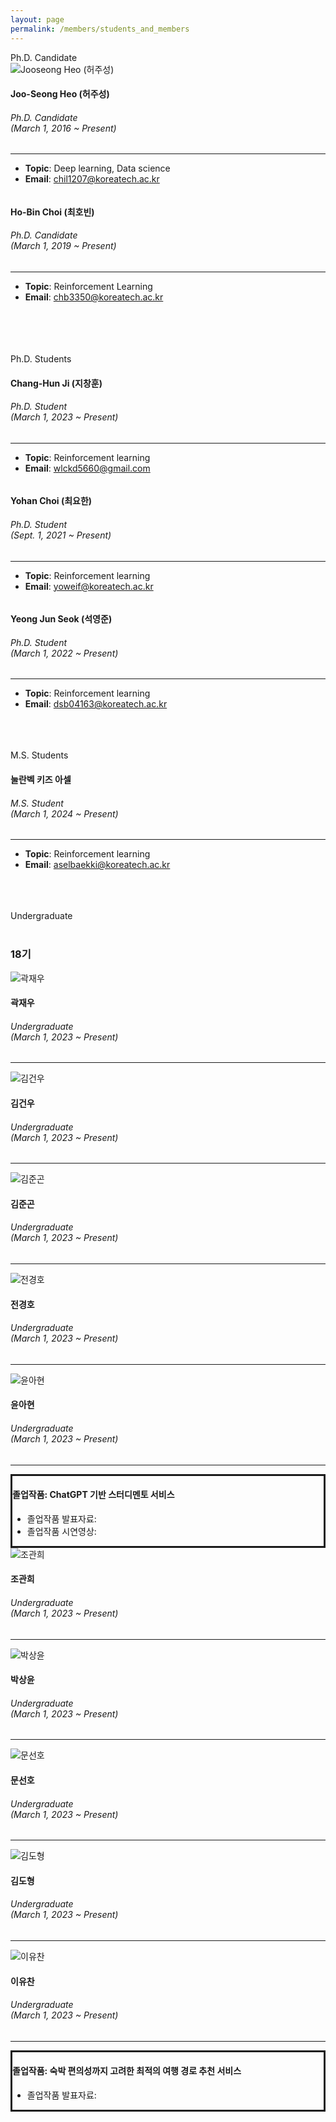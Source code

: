 ```yaml
---
layout: page
permalink: /members/students_and_members
---
```


<section>
    <div class="container">
        <div class="title-box">
            <div class="title-level-2">Ph.D. Candidate</div>
        </div>
        <div class="row wrapper-students">
            <div class="col-xl-4 col-lg-4 col-md-6 col-sm-6">
                <div class="item-student">
                    <div class="card card-profile">
                        <div class="card-header card-avatar">
                            <img class="img"
                                 src="/assets/images/members/허주성.jpeg"
                                 alt="Jooseong Heo (허주성)">
                        </div>
                        <div class="card-body">
                            <h4 class="card-title">
                                Joo-Seong Heo (허주성) </h4>
                            <h6 class="card-category">Ph.D. Candidate<br>(March 1, 2016 ~ Present)</h6>
                            <hr>
                            <ul class="topic_email">
                                <!-- <li><b>Research Category</b>: Machine Learning Algorithms</li> -->
                                <li><b>Topic</b>: Deep learning, Data science</li>
                                <li><b>Email</b>: <a href="mailto:chil1207@koreatech.ac.kr">chil1207@koreatech.ac.kr</a>
                                </li>
                            </ul>
                        </div>
                    </div>
                </div>
            </div>
            <div class="col-xl-4 col-lg-4 col-md-6 col-sm-6">
                <div class="item-student">
                    <div class="card card-profile">
                        <div class="card-header card-avatar">
                            <img class="img"
                                 src="/assets/images/members/최호빈.jpg"
                                 alt="">
                        </div>
                        <div class="card-body">
                            <h4 class="card-title">Ho-Bin Choi (최호빈)</h4>
                            <h6 class="card-category">Ph.D. Candidate<br>(March 1, 2019 ~ Present)</h6>
                            <hr>
                            <ul class="topic_email">
                                <!-- <li><b>Research Category</b>: Smart Manufacturing </li> -->
                                <li><b>Topic</b>: Reinforcement Learning</li>
                                <li><b>Email</b>: <a href="mailto:chb3350@koreatech.ac.kr">chb3350@koreatech.ac.kr</a></li>
                            </ul>
                        </div>
                    </div>
                </div>
            </div>
        </div>
        <br/><br/><br/>
        <div class="title-box">
            <div class="title-level-2"><br>Ph.D. Students</div>
        </div>
        <div class="row wrapper-students">
            <div class="col-xl-4 col-lg-4 col-md-6 col-sm-6">
                <div class="item-student">
                    <div class="card card-profile">
                        <div class="card-header card-avatar">
                            <img class="img" src="/assets/images/members/지창훈.jpeg"
                                 alt="">
                        </div>
                        <div class="card-body">
                            <h4 class="card-title">Chang-Hun Ji (지창훈)</h4>
                            <h6 class="card-category">Ph.D. Student<br>(March 1, 2023 ~ Present)</h6>
                            <hr>
                            <ul class="topic_email">
                                <!-- <li><b>Research Category</b>: Smart Manufacturing </li> -->
                                <li><b>Topic</b>: Reinforcement learning</li>
                                <li><b>Email</b>: <a href="mailto:wlckd5660@gmail.com">wlckd5660@gmail.com</a></li>
                            </ul>
                        </div>
                    </div>
                </div>
            </div>
            <div class="col-xl-4 col-lg-4 col-md-6 col-sm-6">
                <div class="item-student">
                    <div class="card card-profile">
                        <div class="card-header card-avatar">
                            <img class="img" src="/assets/images/members/최요한.jpg"
                                 alt="">
                        </div>
                        <div class="card-body">
                            <h4 class="card-title">Yohan Choi (최요한)</h4>
                            <h6 class="card-category">Ph.D. Student<br>(Sept. 1, 2021 ~ Present)</h6>
                            <hr>
                            <ul class="topic_email">
                                <!-- <li><b>Research Category</b>: Smart Manufacturing </li> -->
                                <li><b>Topic</b>: Reinforcement learning</li>
                                <li><b>Email</b>: <a href="mailto:yoweif@koreatech.ac.kr">yoweif@koreatech.ac.kr</a></li>
                            </ul>
                        </div>
                    </div>
                </div>
            </div>
            <div class="col-xl-4 col-lg-4 col-md-6 col-sm-6">
                <div class="item-student">
                    <div class="card card-profile">
                        <div class="card-header card-avatar">
                            <img class="img" src="/assets/images/members/석영준.jpeg"
                                 alt="">
                        </div>
                        <div class="card-body">
                            <h4 class="card-title">Yeong Jun Seok (석영준)</h4>
                            <h6 class="card-category">Ph.D. Student<br>(March 1, 2022 ~ Present)</h6>
                            <hr>
                            <ul class="topic_email">
                                <!-- <li><b>Research Category</b>: Smart Manufacturing </li> -->
                                <li><b>Topic</b>: Reinforcement learning</li>
                                <li><b>Email</b>: <a href="mailto:dsb04163@koreatech.ac.kr">dsb04163@koreatech.ac.kr</a></li>
                            </ul>
                        </div>
                    </div>
                </div>
            </div>
        </div>
        <br/><br/><br/>
        <div class="title-box">
            <div class="title-level-2">M.S. Students</div>
        </div>
        <div class="row wrapper-students">
            <div class="col-xl-4 col-lg-4 col-md-6 col-sm-6">
                <div class="item-student">
                    <div class="card card-profile">
                        <div class="card-header card-avatar">
                            <img class="img" src="/assets/images/members/Asel.jpg"
                                 alt="">
                        </div>
                        <div class="card-body">
                            <h4 class="card-title">눌란벡 키즈 아셀</h4>
                            <h6 class="card-category">M.S. Student<br>(March 1, 2024 ~ Present)</h6>
                            <hr>
                            <ul class="topic_email">
                                <!-- <li><b>Research Category</b>: Smart Manufacturing </li> -->
                                <li><b>Topic</b>: Reinforcement learning</li>
                                <li><b>Email</b>: <a href="mailto:aselbaekki@koreatech.ac.kr">aselbaekki@koreatech.ac.kr</a></li>
                            </ul>
                        </div>
                    </div>
                </div>
            </div>
        </div>
        <br/><br/><br/>
        <div class="title-box">
            <div class="title-level-2">Undergraduate</div>
        </div>
        <br/>
        <h3>18기</h3>
        <div class="row wrapper-students">
            <div class="col-xl-4 col-lg-4 col-md-6 col-sm-6">
                <div class="item-student">
                    <div class="card card-profile">
                        <div class="card-header card-avatar">
                            <img class="img"
                                 src="/assets/images/members/곽재우.png"
                                 alt="곽재우">
                        </div>
                        <div class="card-body">
                            <h4 class="card-title">곽재우</h4>
                            <h6 class="card-category">Undergraduate<br/>(March 1, 2023 ~ Present)</h6>
                            <hr>
                            <ul class="topic_email">
                            </ul>
                        </div>
                    </div>
                </div>
            </div>
            <div class="col-xl-4 col-lg-4 col-md-6 col-sm-6">
                <div class="item-student">
                    <div class="card card-profile">
                        <div class="card-header card-avatar">
                            <img class="img"
                                 src="/assets/images/members/김건우.png"
                                 alt="김건우">
                        </div>
                        <div class="card-body">
                            <h4 class="card-title">김건우</h4>
                            <h6 class="card-category">Undergraduate<br/>(March 1, 2023 ~ Present)</h6>
                            <hr>
                            <ul class="topic_email">
                                <!-- <li><b>Research Category</b>: Machine Learning Algorithms</li> -->
                            </ul>
                        </div>
                    </div>
                </div>
            </div>
            <div class="col-xl-4 col-lg-4 col-md-6 col-sm-6">
                <div class="item-student">
                    <div class="card card-profile">
                        <div class="card-header card-avatar">
                            <img class="img"
                                 src="/assets/images/members/김준곤.png"
                                 alt="김준곤">
                        </div>
                        <div class="card-body">
                            <h4 class="card-title">김준곤</h4>
                            <h6 class="card-category">Undergraduate<br/>(March 1, 2023 ~ Present)</h6>
                            <hr>
                            <ul class="topic_email">
                            </ul>
                        </div>
                    </div>
                </div>
            </div>
            <div class="col-xl-4 col-lg-4 col-md-6 col-sm-6">
                <div class="item-student">
                    <div class="card card-profile">
                        <div class="card-header card-avatar">
                            <img class="img"
                                 src="/assets/images/members/전경호.png"
                                 alt="전경호">
                        </div>
                        <div class="card-body">
                            <h4 class="card-title">전경호</h4>
                            <h6 class="card-category">Undergraduate<br/>(March 1, 2023 ~ Present)</h6>
                            <hr>
                            <ul class="topic_email">
                                <!-- <li><b>Research Category</b>: Machine Learning Algorithms</li> -->
                            </ul>
                        </div>
                    </div>
                </div>
            </div>
            <div class="col-xl-4 col-lg-4 col-md-6 col-sm-6">
                <div class="item-student">
                    <div class="card card-profile">
                        <div class="card-header card-avatar">
                            <img class="img"
                                 src="/assets/images/members/윤아현.png"
                                 alt="윤아현">
                        </div>
                        <div class="card-body">
                            <h4 class="card-title">윤아현</h4>
                            <h6 class="card-category">Undergraduate<br/>(March 1, 2023 ~ Present)</h6>
                            <hr>
                            <ul class="topic_email">
                                <!-- <li><b>Research Category</b>: Machine Learning Algorithms</li> -->
                            </ul>
                        </div>
                    </div>
                </div>
            </div>
            <div class="col-xl-4 col-lg-4 col-md-6 col-sm-6">
                <div class="item-student">
                    <div class="card card-profile">
                        <div class="card-body" style="border-style: solid;">
                            <h4 class="card-title">졸업작품: ChatGPT 기반 스터디멘토 서비스</h4>
                            <ul>
                                <li>졸업작품 발표자료: <a href="https://www.dropbox.com/scl/fi/x156zge6q32siohc3d2xx/22_ChatGPT-_.pdf?rlkey=kapef9pmdacgn74tea38fhgus&dl=0" target="_blank"><i class="fa fa-link" aria-hidden="true"></i></a></li>
                                <li>졸업작품 시연영상: <a href="https://www.youtube.com/watch?v=k7lPh06q0qw" target="_blank"><i class="fa fa-youtube" aria-hidden="true"></i></a></li>
                            </ul>
                        </div>
                    </div>
                </div>
            </div>
        </div>
        <div class="row wrapper-students">
            <div class="col-xl-4 col-lg-4 col-md-6 col-sm-6">
                <div class="item-student">
                    <div class="card card-profile">
                        <div class="card-header card-avatar">
                            <img class="img"
                                 src="/assets/images/members/조관희.png"
                                 alt="조관희">
                        </div>
                        <div class="card-body">
                            <h4 class="card-title">조관희</h4>
                            <h6 class="card-category">Undergraduate<br/>(March 1, 2023 ~ Present)</h6>
                            <hr>
                            <ul class="topic_email">
                            </ul>
                        </div>
                    </div>
                </div>
            </div>
            <div class="col-xl-4 col-lg-4 col-md-6 col-sm-6">
                <div class="item-student">
                    <div class="card card-profile">
                        <div class="card-header card-avatar">
                            <img class="img"
                                 src="/assets/images/members/박상윤.jpg"
                                 alt="박상윤">
                        </div>
                        <div class="card-body">
                            <h4 class="card-title">박상윤</h4>
                            <h6 class="card-category">Undergraduate<br/>(March 1, 2023 ~ Present)</h6>
                            <hr>
                            <ul class="topic_email">
                                <!-- <li><b>Research Category</b>: Machine Learning Algorithms</li> -->
                            </ul>
                        </div>
                    </div>
                </div>
            </div>
            <div class="col-xl-4 col-lg-4 col-md-6 col-sm-6">
                <div class="item-student">
                    <div class="card card-profile">
                        <div class="card-header card-avatar">
                            <img class="img"
                                 src="/assets/images/members/문선호.jpg"
                                 alt="문선호">
                        </div>
                        <div class="card-body">
                            <h4 class="card-title">문선호</h4>
                            <h6 class="card-category">Undergraduate<br/>(March 1, 2023 ~ Present)</h6>
                            <hr>
                            <ul class="topic_email">
                            </ul>
                        </div>
                    </div>
                </div>
            </div>
            <div class="col-xl-4 col-lg-4 col-md-6 col-sm-6">
                <div class="item-student">
                    <div class="card card-profile">
                        <div class="card-header card-avatar">
                            <img class="img"
                                 src="/assets/images/members/김도형.jpg"
                                 alt="김도형">
                        </div>
                        <div class="card-body">
                            <h4 class="card-title">김도형</h4>
                            <h6 class="card-category">Undergraduate<br/>(March 1, 2023 ~ Present)</h6>
                            <hr>
                            <ul class="topic_email">
                                <!-- <li><b>Research Category</b>: Machine Learning Algorithms</li> -->
                            </ul>
                        </div>
                    </div>
                </div>
            </div>
            <div class="col-xl-4 col-lg-4 col-md-6 col-sm-6">
                <div class="item-student">
                    <div class="card card-profile">
                        <div class="card-header card-avatar">
                            <img class="img"
                                 src="/assets/images/members/이유찬.jpg"
                                 alt="이유찬">
                        </div>
                        <div class="card-body">
                            <h4 class="card-title">이유찬</h4>
                            <h6 class="card-category">Undergraduate<br/>(March 1, 2023 ~ Present)</h6>
                            <hr>
                            <ul class="topic_email">
                                <!-- <li><b>Research Category</b>: Machine Learning Algorithms</li> -->
                            </ul>
                        </div>
                    </div>
                </div>
            </div>
            <div class="col-xl-4 col-lg-4 col-md-6 col-sm-6">
                <div class="item-student">
                    <div class="card card-profile">
                        <div class="card-body" style="border-style: solid;">
                            <h4 class="card-title">졸업작품: 숙박 편의성까지 고려한 최적의 여행 경로 추천 서비스</h4>
                            <ul>
                                <li>졸업작품 발표자료: <a href="https://www.dropbox.com/scl/fi/0we514777f7gjrscoyfv4/27_-_-_-_-_-_-_-_-_-_.pdf?rlkey=6xbunfh3pd8auifjdsinmutxj&dl=0" target="_blank"><i class="fa fa-link" aria-hidden="true"></i></a></li>
                                <!--<li>졸업작품 시연영상: <a href="https://www.youtube.com/watch?v=k7lPh06q0qw" target="_blank"><i class="fa fa-youtube" aria-hidden="true"></i></a></li>-->
                            </ul>
                        </div>
                    </div>
                </div>
            </div>
        </div>
        <br/>
    </div>
</section>